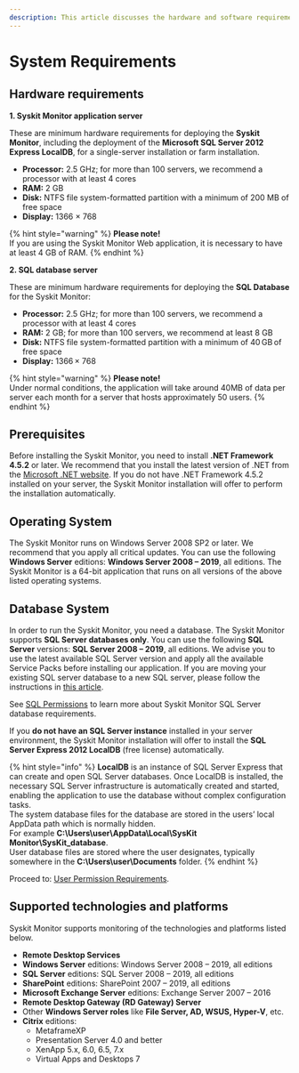 ```yaml
---
description: This article discusses the hardware and software requirements that are necessary in order to install the Syskit Monitor.
---
```


# System Requirements

## Hardware requirements

**1. Syskit Monitor application server**

These are minimum hardware requirements for deploying the **Syskit Monitor**, including the deployment of the **Microsoft SQL Server 2012 Express LocalDB**, for a single-server installation or farm installation.

* **Processor:** 2.5 GHz; for more than 100 servers, we recommend a processor with at least 4 cores
* **RAM:** 2 GB
* **Disk:** NTFS file system-formatted partition with a minimum of 200 MB of free space
* **Display:** 1366 × 768

{% hint style="warning" %}
**Please note!**  
If you are using the Syskit Monitor Web application, it is necessary to have at least 4 GB of RAM.
{% endhint %}

**2. SQL database server**

These are minimum hardware requirements for deploying the **SQL Database** for the Syskit Monitor:

* **Processor:** 2.5 GHz; for more than 100 servers, we recommend a processor with at least 4 cores
* **RAM:** 2 GB; for more than 100 servers, we recommend at least 8 GB
* **Disk:** NTFS file system-formatted partition with a minimum of 40 GB of free space
* **Display:** 1366 × 768

{% hint style="warning" %}
**Please note!**  
Under normal conditions, the application will take around 40MB of data per server each month for a server that hosts approximately 50 users.
{% endhint %}

## Prerequisites

Before installing the Syskit Monitor, you need to install **.NET Framework 4.5.2** or later. We recommend that you install the latest version of .NET from the [Microsoft .NET website](https://www.microsoft.com/NET/). If you do not have .NET Framework 4.5.2 installed on your server, the Syskit Monitor installation will offer to perform the installation automatically.

## Operating System

The Syskit Monitor runs on Windows Server 2008 SP2 or later. We recommend that you apply all critical updates. You can use the following **Windows Server** editions: **Windows Server 2008 – 2019**, all editions. The Syskit Monitor is a 64-bit application that runs on all versions of the above listed operating systems.

## Database System

In order to run the Syskit Monitor, you need a database. The Syskit Monitor supports **SQL Server databases only**. You can use the following **SQL Server** versions: **SQL Server 2008 – 2019**, all editions. We advise you to use the latest available SQL Server version and apply all the available Service Packs before installing our application. If you are moving your existing SQL server database to a new SQL server, please follow the instructions in [this article](../how-to/move-database-to-new-server.md).

See [SQL Permissions](../installation-configuration/configuration-wizard/sql-permissions/create-sql-login.md) to learn more about Syskit Monitor SQL Server database requirements.

If you **do not have an SQL Server instance** installed in your server environment, the Syskit Monitor installation will offer to install the **SQL Server Express 2012 LocalDB** \(free license\) automatically.

{% hint style="info" %}
**LocalDB** is an instance of SQL Server Express that can create and open SQL Server databases. Once LocalDB is installed, the necessary SQL Server infrastructure is automatically created and started, enabling the application to use the database without complex configuration tasks.  
The system database files for the database are stored in the users’ local AppData path which is normally hidden.  
For example **C:\Users\user\AppData\Local\SysKit Monitor\SysKit\_database**.  
User database files are stored where the user designates, typically somewhere in the **C:\Users\user\Documents** folder.
{% endhint %}

Proceed to: [User Permission Requirements](user-permission-requirements.md).

## Supported technologies and platforms

Syskit Monitor supports monitoring of the technologies and platforms listed below.

* **Remote Desktop Services**
* **Windows Server** editions: Windows Server 2008 – 2019, all editions
* **SQL Server** editions: SQL Server 2008 – 2019, all editions
* **SharePoint** editions: SharePoint 2007 – 2019, all editions
* **Microsoft Exchange Server** editions: Exchange Server 2007 – 2016
* **Remote Desktop Gateway \(RD Gateway\) Server**
* Other **Windows Server roles** like **File Server, AD, WSUS, Hyper-V**, etc.
* **Citrix** editions:
  * MetaframeXP
  * Presentation Server 4.0 and better
  * XenApp 5.x, 6.0, 6.5, 7.x
  * Virtual Apps and Desktops 7

